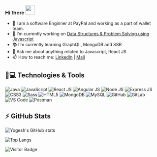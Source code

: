 ### Hi there <a href="https://www.linkedin.com/in/bitakeyogesh"><img src="https://media.giphy.com/media/hvRJCLFzcasrR4ia7z/giphy.gif" height="30px" width="30px"></a>

- :office: I am a software Enginner at PayPal and working as a part of wallet team.
- :construction: I’m currently working on [ Data Structures & Problem Solving using Javascript ](https://github.com/bitakeyogesh/javascript)
- :books: I’m currently learning GraphQL, MongoDB and SSR
- 💬 Ask me about anything related to Javascript, React JS
- 📫 How to reach me: [LinkedIn](https://www.linkedin.com/in/bitakeyogesh/) | [Mail](yogeshbitake@gmail.com)

## 🚀💻 Technologies & Tools

<p> 

   <img alt="Java" src="https://img.shields.io/badge/Java-%23007396.svg?logo=java&logoColor=white" />
   <img alt="JavaScript" src="https://img.shields.io/badge/JavaScript%20-%23F7DF1E.svg?logo=javascript&logoColor=black" />
   <img alt="React JS" src="https://img.shields.io/badge/React-20232A.svg?logo=javascript&logoColor=black" />
   <img alt="Angular JS" src="https://img.shields.io/badge/AngularJS-E23237.svg?logo=javascript&logoColor=black" />
   <img alt="Node JS" src="https://img.shields.io/badge/Node.js-43853D.svg?logo=javascript&logoColor=black" />
   <img alt="Express JS" src="https://img.shields.io/badge/Express.js-404D59.svg?logo=javascript&logoColor=black" />
   <img alt="CSS3" src="https://img.shields.io/badge/CSS3-1572B6.svg?logo=css3&logoColor=white" />
   <img alt="Sass" src="https://img.shields.io/badge/Sass-CC6699.svg?logo=javascript&logoColor=black" />
   <img alt="HTML5" src="https://img.shields.io/badge/HTML5-E34F26.svg?logo=html5&logoColor=white" />
   <img alt="MongoDB" src="https://img.shields.io/badge/MongoDB-4EA94B.svg?logo=javascript&logoColor=black" />
   <img alt="MySQL" src="https://img.shields.io/badge/MySQL-00000F.svg?logo=amazon-dynamodb&logoColor=white" />

   <img alt="GitHub" src="https://img.shields.io/badge/-GitHub-181717.svg?logo=css3&logoColor=white" />
   <img alt="GitLab" src="https://img.shields.io/badge/-GitLab-FCA121.svg?logo=javascript&logoColor=black" />
   <img alt="VS Code" src="https://img.shields.io/badge/-VS%20Code-007ACC.svg?logo=html5&logoColor=white" />
   <img alt="Postman" src="https://img.shields.io/badge/Postman-black.svg?logo=amazon-dynamodb&logoColor=white" />
  
</p>

## ⚡ GitHub Stats

![Yogesh's GitHub stats](https://github-readme-stats.vercel.app/api?username=bitakeyogesh&show_icons=true?)

[![Top Langs](https://github-readme-stats.vercel.app/api/top-langs/?username=bitakeyogesh&layout=compact)](https://github.com/bitakeyogesh/github-readme-stats?)


![Visitor Badge](https://visitor-badge.laobi.icu/badge?page_id=bitakeyogesh.bitakeyogesh)
   

